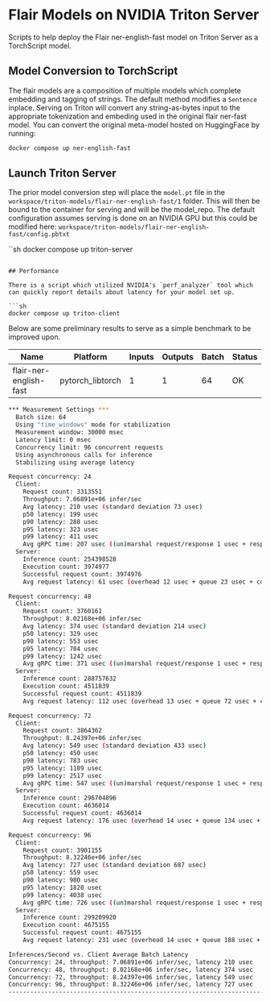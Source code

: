 # Flair Models on NVIDIA Triton Server

Scripts to help deploy the Flair ner-english-fast model on Triton Server as a TorchScript model.

## Model Conversion to TorchScript

The flair models are a composition of multiple models which complete embedding and tagging of strings. The default method modifies a `Sentence` inplace. Serving on Triton will convert any string-as-bytes input to the appropriate tokenization and embeding used in the original flair ner-fast model. You can convert the original meta-model hosted on HuggingFace by running:

```sh
docker compose up ner-english-fast
```

## Launch Triton Server

The prior model conversion step will place the `model.pt` file in the `workspace/triton-models/flair-ner-english-fast/1` folder. This will then be bound to the container for serving and will be the model_repo. The default configuration assumes serving is done on an NVIDIA GPU but this could be modified here: `workspace/triton-models/flair-ner-english-fast/config.pbtxt`

``sh
docker compose up triton-server

````

## Performance

There is a script which utilized NVIDIA's `perf_analyzer` tool which can quickly report details about latency for your model set up.

```sh
docker compose up triton-client
````

Below are some preliminary results to serve as a simple benchmark to be improved upon.

| Name                   | Platform         | Inputs | Outputs | Batch | Status |
| ---------------------- | ---------------- | ------ | ------- | ----- | ------ |
| flair-ner-english-fast | pytorch_libtorch | 1      | 1       | 64    | OK     |

```sh
*** Measurement Settings ***
  Batch size: 64
  Using "time_windows" mode for stabilization
  Measurement window: 30000 msec
  Latency limit: 0 msec
  Concurrency limit: 96 concurrent requests
  Using asynchronous calls for inference
  Stabilizing using average latency

Request concurrency: 24
  Client:
    Request count: 3313551
    Throughput: 7.06891e+06 infer/sec
    Avg latency: 210 usec (standard deviation 73 usec)
    p50 latency: 199 usec
    p90 latency: 288 usec
    p95 latency: 323 usec
    p99 latency: 411 usec
    Avg gRPC time: 207 usec ((un)marshal request/response 1 usec + response wait 206 usec)
  Server:
    Inference count: 254398528
    Execution count: 3974977
    Successful request count: 3974976
    Avg request latency: 61 usec (overhead 12 usec + queue 23 usec + compute input 18 usec + compute infer 8 usec + compute output 0 usec)

Request concurrency: 48
  Client:
    Request count: 3760161
    Throughput: 8.02168e+06 infer/sec
    Avg latency: 374 usec (standard deviation 214 usec)
    p50 latency: 329 usec
    p90 latency: 553 usec
    p95 latency: 704 usec
    p99 latency: 1242 usec
    Avg gRPC time: 371 usec ((un)marshal request/response 1 usec + response wait 370 usec)
  Server:
    Inference count: 288757632
    Execution count: 4511839
    Successful request count: 4511839
    Avg request latency: 112 usec (overhead 13 usec + queue 72 usec + compute input 18 usec + compute infer 8 usec + compute output 0 usec)

Request concurrency: 72
  Client:
    Request count: 3864362
    Throughput: 8.24397e+06 infer/sec
    Avg latency: 549 usec (standard deviation 433 usec)
    p50 latency: 450 usec
    p90 latency: 783 usec
    p95 latency: 1189 usec
    p99 latency: 2517 usec
    Avg gRPC time: 547 usec ((un)marshal request/response 1 usec + response wait 546 usec)
  Server:
    Inference count: 296704896
    Execution count: 4636014
    Successful request count: 4636014
    Avg request latency: 176 usec (overhead 14 usec + queue 134 usec + compute input 19 usec + compute infer 8 usec + compute output 0 usec)

Request concurrency: 96
  Client:
    Request count: 3901155
    Throughput: 8.32246e+06 infer/sec
    Avg latency: 727 usec (standard deviation 687 usec)
    p50 latency: 559 usec
    p90 latency: 980 usec
    p95 latency: 1820 usec
    p99 latency: 4038 usec
    Avg gRPC time: 726 usec ((un)marshal request/response 1 usec + response wait 725 usec)
  Server:
    Inference count: 299209920
    Execution count: 4675155
    Successful request count: 4675155
    Avg request latency: 231 usec (overhead 14 usec + queue 188 usec + compute input 20 usec + compute infer 8 usec + compute output 0 usec)

Inferences/Second vs. Client Average Batch Latency
Concurrency: 24, throughput: 7.06891e+06 infer/sec, latency 210 usec
Concurrency: 48, throughput: 8.02168e+06 infer/sec, latency 374 usec
Concurrency: 72, throughput: 8.24397e+06 infer/sec, latency 549 usec
Concurrency: 96, throughput: 8.32246e+06 infer/sec, latency 727 usec
---------------------------------------------------------------------------------------
```
